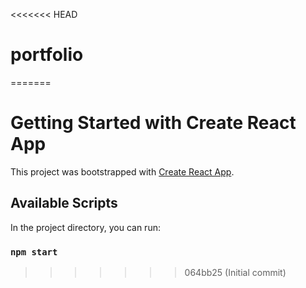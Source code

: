 <<<<<<< HEAD
# portfolio
=======
# Getting Started with Create React App

This project was bootstrapped with [Create React App](https://github.com/Sanzith).

## Available Scripts

In the project directory, you can run:

### `npm start`

>>>>>>> 064bb25 (Initial commit)
